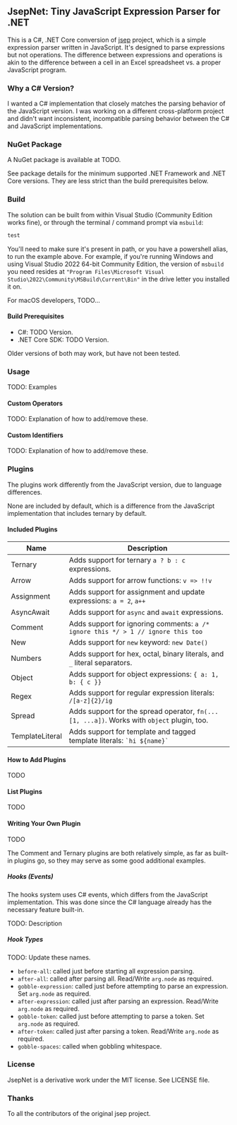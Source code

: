 ## JsepNet: Tiny JavaScript Expression Parser for .NET

This is a C#, .NET Core conversion of [jsep](https://ericsmekens.github.io/jsep/) project, which is a simple expression parser written in JavaScript. It's designed to parse expressions but not operations. The difference between expressions and operations is akin to the difference between a cell in an Excel spreadsheet vs. a proper JavaScript program.

### Why a C# Version?

I wanted a C# implementation that closely matches the parsing behavior of the JavaScript version. I was working on a different cross-platform project and didn't want inconsistent, incompatible parsing behavior between the C# and JavaScript implementations.

### NuGet Package

A NuGet package is available at TODO.

See package details for the minimum supported .NET Framework and .NET Core versions. They are less strict than the build prerequisites below.

### Build

The solution can be built from within Visual Studio (Community Edition works fine), or through the terminal / command prompt via `msbuild`:

```powershell
test
```

You'll need to make sure it's present in path, or you have a powershell alias, to run the example above. For example, if you're running Windows and using Visual Studio 2022 64-bit Community Edition, the version of `msbuild` you need resides at `"Program Files\Microsoft Visual Studio\2022\Community\MSBuild\Current\Bin"` in the drive letter you installed it on.

For macOS developers, TODO...

#### Build Prerequisites

* C#: TODO Version.
* .NET Core SDK: TODO Version.

Older versions of both may work, but have not been tested.

### Usage

TODO: Examples

#### Custom Operators

TODO: Explanation of how to add/remove these.

#### Custom Identifiers

TODO: Explanation of how to add/remove these.

### Plugins

The plugins work differently from the JavaScript version, due to language differences.

None are included by default, which is a difference from the JavaScript implementation that includes ternary by default.

#### Included Plugins

| **Name**          | **Description**                                                                            |
|-------------------|--------------------------------------------------------------------------------------------|
| Ternary           | Adds support for ternary `a ? b : c` expressions.                                          |
| Arrow             | Adds support for arrow functions: `v => !!v`                                               |
| Assignment        | Adds support for assignment and update expressions: `a = 2`, `a++`                         |
| AsyncAwait        | Adds support for `async` and `await` expressions.                                          |
| Comment           | Adds support for ignoring comments: `a /* ignore this */ > 1 // ignore this too`           |
| New               | Adds support for `new` keyword: `new Date()`                                               |
| Numbers           | Adds support for hex, octal, binary literals, and `_` literal separators.                  |
| Object            | Adds support for object expressions: `{ a: 1, b: { c }}`                                   |
| Regex             | Adds support for regular expression literals: `/[a-z]{2}/ig`                               |
| Spread            | Adds support for the spread operator, `fn(...[1, ...a])`. Works with `object` plugin, too. |
| TemplateLiteral   | Adds support for template and tagged template literals: `` `hi ${name}` ``                 |

#### How to Add Plugins

TODO

#### List Plugins

TODO

#### Writing Your Own Plugin

TODO

The Comment and Ternary plugins are both relatively simple, as far as built-in plugins go, so they may serve as some good additional examples.

##### Hooks (Events)

The hooks system uses C# events, which differs from the JavaScript implementation. This was done since the C# language already has the necessary feature built-in.

TODO: Description

##### Hook Types

TODO: Update these names.

* `before-all`: called just before starting all expression parsing.
* `after-all`: called after parsing all. Read/Write `arg.node` as required.
* `gobble-expression`: called just before attempting to parse an expression. Set `arg.node` as required.
* `after-expression`: called just after parsing an expression. Read/Write `arg.node` as required.
* `gobble-token`: called just before attempting to parse a token. Set `arg.node` as required.
* `after-token`: called just after parsing a token. Read/Write `arg.node` as required.
* `gobble-spaces`: called when gobbling whitespace.

### License

JsepNet is a derivative work under the MIT license. See LICENSE file.

### Thanks

To all the contributors of the original jsep project.
